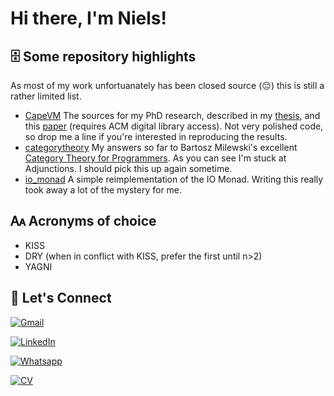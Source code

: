 # Hi there, I'm Niels!

## 🗄 Some repository highlights
As most of my work unfortuanately has been closed source (😔) this is still a rather limited list.
- [CapeVM](https://github.com/nielsreijers/capevm) The sources for my PhD research, described in my [thesis](https://tdr.lib.ntu.edu.tw/handle/123456789/1247), and this [paper](https://dl.acm.org/doi/10.1145/3274783.3274842) (requires ACM digital library access). Not very polished code, so drop me a line if you're interested in reproducing the results.
- [categorytheory](https://github.com/nielsreijers/categorytheory) My answers so far to Bartosz Milewski's excellent [Category Theory for Programmers](https://bartoszmilewski.com/2014/10/28/category-theory-for-programmers-the-preface/). As you can see I'm stuck at Adjunctions. I should pick this up again sometime.
- [io_monad](https://github.com/nielsreijers/io_monad) A simple reimplementation of the IO Monad. Writing this really took away a lot of the mystery for me.

## 🗛 Acronyms of choice
- KISS
- DRY (when in conflict with KISS, prefer the first until n>2)
- YAGNI

## 🤝 Let's Connect

[![Gmail](https://img.shields.io/badge/nielsreijers%40gmail.com-gmail?style=flat&logo=gmail&logoColor=white&labelColor=%23BB001B&color=grey)](mailto:nielsreijers@gmail.com)

[![LinkedIn](https://img.shields.io/badge/niels--reijers--4609602-linkedin?style=flat&logo=linkedin&logoColor=white&labelColor=%230077B5&color=grey)](https://www.linkedin.com/in/niels-reijers-4609602)

[![Whatsapp](https://img.shields.io/badge/%2B886--975--140--428-whatsapp?style=flat&logo=whatsapp&logoColor=white&labelColor=%2325D366&color=grey)](https://wa.me/886975140428)

[![CV](https://img.shields.io/badge/My_CV-cv?style=flat&logo=read.cv&logoColor=black&labelColor=white&color=grey)](https://nielsreijers.com/cv)


<!--
**nielsreijers/nielsreijers** is a ✨ _special_ ✨ repository because its `README.md` (this file) appears on your GitHub profile.

Here are some ideas to get you started:

- 🔭 I’m currently working on ...
- 🌱 I’m currently learning ...
- 👯 I’m looking to collaborate on ...
- 🤔 I’m looking for help with ...
- 💬 Ask me about ...
- 📫 How to reach me: ...
- 😄 Pronouns: ...
- ⚡ Fun fact: ...
-->
